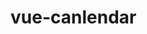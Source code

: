 # vue-canlendar

<template>
  <div class="canlendarPanel">
    <div class="canlendar-header">
      <p class="pre">
        <span @click="changeDate('preYear')">
          <icon class="icon" name="preYear" />
        </span>
        <span @click="changeDate('preMonth')">
          <icon class="icon" name="preMonth" />
        </span>
      </p>
      <p class="currenDate">{{ `${year}年${month}月` }}</p>
      <p class="next">
        <span @click="changeDate('nextMonth')">
          <icon class="icon" name="nextMonth" />
        </span>
        <span @click="changeDate('nextYear')">
          <icon class="icon" name="nextYear" />
        </span>
      </p>
    </div>
    <div class="canlendar-main">
      <ul class="main-header">
        <li v-for="(item, index) in week">
          {{ item }}
        </li>
      </ul>
      <ul class="main">
        <li v-for="inx in weekDay" class="disabled">
          {{ preMonthSize - weekDay + inx }}
        </li>
        <li
          v-for="index in monthList[month - 1]"
        >
          <span
            :class="{ currentDay: index === day }"
          >
            {{ index }}</span
          >
        </li>
        <li v-for="index in lastWeekDay" class="disabled">{{ index }}</li>
      </ul>
    </div>
  </div>
</template>
<script lang="ts">
import { Component, Vue } from 'com/vue-ts'

@Component
export default class CanlendarPanel extends Vue {

  year: number = 0
  month: number = 0
  day: number = 0
  week: string[] = ['日', '一', '二', '三', '四', '五', '六']
  monthList: number[] = [31, 28, 31, 30, 31, 30, 31, 31, 30, 31, 30, 31]
  weekDay: number = 1
  lastWeekDay: number = 1

  // 上一个月有多少天
  get preMonthSize() {
    return this.month - 1 === 0 ? 31 : this.monthList[this.month - 2]
  }

  created() {
    this.getCurrentDate()
    this.initDate()
  }

  // 获得今天的日期
  getCurrentDate() {
    const date = new Date()
    this.year = date.getFullYear()
    this.month = date.getMonth() + 1
    this.day = date.getDate()
  }

  // 根据年月日获得为星期几
  getWeekDay(year: number, month: number, day: number) {
    return new Date(`${year}/${month}/${day}`).getDay()
  }

  initDate() {
    if (
      (this.year % 4 === 0 && this.year % 100 !== 0) ||
      this.year % 400 === 0
    ) {
      this.monthList[1] = 29
    } else {
      this.monthList[1] = 28
    }
    // 获得指定年月的1号是星期几
    const firstDay = this.getWeekDay(this.year, this.month, 1)

    // 在1号前面填充多少个上个月的日期
    this.weekDay = firstDay === 7 ? 0 : firstDay
    // 获得最后一天是星期几，往后填充多少个
    const remineDay = this.getWeekDay(
      this.year,
      this.month,
      this.monthList[this.month - 1]
    )
    this.lastWeekDay = remineDay === 7 ? 6 : 6 - remineDay

  }

  changeDate(type: string) {
    switch (type) {
      case 'preYear':
        this.year -= 1
        break
      case 'preMonth':
        // 当前月份为1月， 上一个月分为12月，年份减1
        if (this.month === 1) {
          this.month = 12
          this.year -= 1
        } else {
          this.month -= 1
        }
        break
      case 'nextYear':
        this.year += 1
        break
      case 'nextMonth':
        // 当前月份为12月， 下个月分为1月，年份加1
        if (this.month === 12) {
          this.month = 1
          this.year += 1
        } else {
          this.month += 1
        }
        break
      default:
        break
    }

    this.initDate()
  }
}
</script>

<style lang="scss" scoped>
.canlendarPanel {
  height: 260px;
  border-bottom: 3px solid var(--background);
  display: flex;
  flex-direction: column;
  .canlendar-header {
    line-height: 30px;
    background: var(--special-bg);
    display: flex;
    flex-direction: row;
    justify-content: center;
    .currenDate {
      margin: 0 20px;
      font-size: 16px;
      font-family: PingFangSC-Medium;
    }
    .icon {
      width: 12px;
      height: 12px;
    }
  }
  .canlendar-main {
    flex: 1;
    display: flex;
    flex-direction: column;
    .main-header {
      display: flex;
      line-height: 30px;
      color: var(--text-color);
      li {
        flex: 1;
      }
    }
    ul.main {
      flex: 1;
      display: flex;
      flex-wrap: wrap;
      align-items: center;
      padding-bottom: 10px;
      font-size: 14px;
      li {
        position: relative;
        width: 42px;
        line-height: 25px;
        cursor: pointer;
      }
      .disabled {
        color: var(--text-color);
        cursor: default;
      }
      .currentDay:before {
        content: '';
        position: absolute;
        display: inline-block;
        left: 8px;
        width: 24px;
        height: 24px;
        border-radius: 50%;
        border: 1px solid #FFE100;
      }
    }
  }
}
</style>

